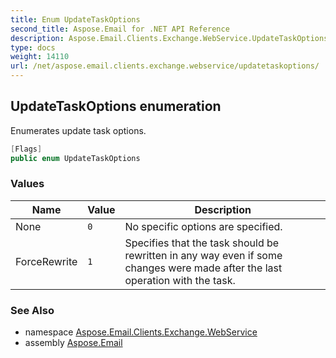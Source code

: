 ```yaml
---
title: Enum UpdateTaskOptions
second_title: Aspose.Email for .NET API Reference
description: Aspose.Email.Clients.Exchange.WebService.UpdateTaskOptions enum. Enumerates update task options
type: docs
weight: 14110
url: /net/aspose.email.clients.exchange.webservice/updatetaskoptions/
---
```

## UpdateTaskOptions enumeration

Enumerates update task options.

```csharp
[Flags]
public enum UpdateTaskOptions
```

### Values

| Name | Value | Description |
| --- | --- | --- |
| None | `0` | No specific options are specified. |
| ForceRewrite | `1` | Specifies that the task should be rewritten in any way even if some changes were made after the last operation with the task. |

### See Also

* namespace [Aspose.Email.Clients.Exchange.WebService](../../aspose.email.clients.exchange.webservice/)
* assembly [Aspose.Email](../../)


